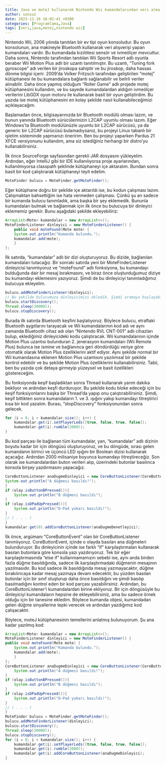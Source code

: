 ```yaml
---
title: Java ve moteJ kullanarak Nintendo Wii kumandalarından veri alma 
author: sonsuz
date: 2023-11-16 16:02:41 +0300
categories: [Programlama,Java]
tags: [veri,java,motej,nintendo wii]
---
```




Nintendo Wii, 2006 yılında tanıtılan bir ev tipi oyun konsoludur. Bu oyun konsolunun, ana makineyle Bluetooth kullanarak veri alışverişi yapan kumandaları vardır. Bu kumandada kızılötesi sensör ve ivmeölçer mevcuttur. Daha sonra, Nintendo tarafından tanıtılan Wii Sports Resort adlı oyunla beraber Wii Motion Plus adlı bir uzantı tanıtılmıştır. Bu uzantı, “Tuning fork gyroscope” adı verilen bir jiroskopa sahiptir ve bu jiroskop, daha hassas dönme bilgisi içerir. 2009’da Volker Fritzsch tarafından geliştirilen “motej” kütüphanesi ile bu kumandalara bağlantı sağlanabilir ve belirli veriler alınabilir. 
Daha önce yapmış olduğum “Roller Game” adlı projede motej kütüphanesini kullandım, ve bu sayede kumandalardan aldığım ivmeölçer verilerini LibGDX oyun motoru ile kullanarak basit bir oyun geliştirdim. Bu yazıda ise motej kütüphanesini en kolay şekilde nasıl kullanabileceğimizi açıklayacağım.

Başlamadan önce, bilgisayarınızda bir Bluetooth modülü olması lazım, ve bunun yanında Bluetooth sürücülerinizin L2CAP uyumlu olması lazım. Eğer Windows’ta Bluetooth modülünüzle uyumlu bir L2CAP sürücüsü, ya da generic bir L2CAP sürücüsü bulamadıysanız, bu projeyi Linux tabanlı bir işletim sisteminde yapmanızı öneririm. Ben bu projeyi yaparken Pardus 21 XFCE versiyonunu kullandım, ama siz istediğiniz herhangi bir distro’yu kullanabilirsiniz.

İlk önce SourceForge sayfasından gerekli JAR dosyasını yükleyelim. Ardından, eğer IntelliJ gibi bir IDE kullanılıyorsa proje ayarlarından, kullanılmıyorsa classpath şeklinde kütüphaneyi içe aktaralım. Bundan sonra basit bir kod çalıştırarak kütüphaneyi teyit edelim.

```java
MoteFinder bulucu = MoteFinder.getMoteFinder();
```

Eğer kütüphane doğru bir şekilde içe aktarıldı ise, bu kodun çalışması lazım. Çalışmaktan bahsettiğim ise hata vermeden çalışması. Çünkü şu an sadece bir kumanda bulucu tanımladık, ama başka bir şey eklemedik. Bununla kumandaları bulmak ve bağlanmak için ilk önce bu bulucuya bir dinleyici eklememiz gerekir. Bunu aşağıdaki şekilde ekleyebiliriz:


```java
ArrayList<Mote> kumandalar = new ArrayList<>(); 
MoteFinderListener dinleyici = new MoteFinderListener() { 
    public void moteFound(Mote mote) { 
    System.out.println("Kumanda bulundu."); 
    kumandalar.add(mote); 
    } 
};
```

İlk satırda, “kumandalar” adlı bir dizi oluşturuyoruz. Bu dizide, bağlanılan kumandaları tutacağız. Bir sonraki satırda yeni bir MoteFinderListener dinleyicisi tanımlıyoruz ve “moteFound” adlı fonksiyona, bu kumandayı bulduğunda dair bir mesaj bırakmasını, ve biraz önce oluşturduğumuz diziye bu kumandayı eklemesini yazıyoruz. Şimdi de bu dinleyiciyi tanımladığımız bulucuya ekleyelim.

```java
bulucu.addMoteFinderListener(dinleyici);
// Bu şekilde bulucumuza dinleyicimizi ekledik. Şimdi aramaya başlayabiliriz. 
bulucu.startDiscovery(); 
Thread.sleep(30000l); 
bulucu.stopDiscovery();
```

Burada ilk satırda Bluetooth keşfini başlatıyoruz. Böylece bulucu, etraftaki Bluetooth aygıtlarını tarayacak ve Wii kumandalarının kod adı ve aynı zamanda Bluetooth cihaz adı olan “Nintendo RVL CNT-001” adlı cihazları bulup, eklediğimiz dinleyicideki kodu çalıştıracak. Wii kumandalarının içinde Motion Plus uzantısı bulunduran 2. jenerasyon kumandaları (Wii Remote Plus) bulunca ise ismine ve bağlanınca geri döndürdüğü veriye göre otomatik olarak Motion Plus özelliklerini aktif ediyor. Aynı şekilde normal bir Wii kumandasına eklenen Motion Plus uzantısını yazılımsal bir şekilde kontrol edebilir ve bu şekilde Motion Plus özelliklerini kullanabilirsiniz. Tabii, ben bu yazıda çok detaya girmeyip yüzeysel ve basit özellikleri göstereceğim.

Bu fonksiyonda keşif başladıktan sonra Thread kullanarak yarım dakika bekliyor ve ardından keşfi durduruyor. Bu şekilde kodu bloke edeceği için bu keşif fonksiyonlarını başka bir Thread’da yapıp onu çalıştırabilirsiniz. Şimdi, keşif bittikten sonra kumandaların 1. ve 3. ışığını yakıp kumandayı titreştirici kısa bir kod yazalım. Burası, “stopDiscovery” fonksiyonundan sonra gelecek.

```java
for (i = 0; i < kumandalar.size(); i++) { 
    kumandalar.get(i).setPlayerLeds([true, false, true, false]); 
    kumandalar.get(i).rumble(2000l); 
}
```

Bu kod parçası ile bağlanan tüm kumandalar, yan, “kumandalar” adlı dizinin boyutu kadar bir için döngüsü oluşturuyoruz, ve bu döngüde, sırası gelen kumandanın birinci ve üçüncü LED ışığını bir Boolean dizisi kullanarak açacağız. Ardından 2000 milisaniye boyunca kumandayı titreştireceğiz. Son olarak ise kumandalardan buton verileri alıp, üzerindeki butonlar basılınca konsola birşey yazdırmasını yapacağız.

```java
CoreButtonListener anaDugmeDinleyici = new CoreButtonListener(CoreButtonEvent olay) { if (olay.isButtonAPressed()) { 
System.out.println("A düğmesi basıldı!"); 
} 
if (olay.isButtonBPressed()){ 
    System.out.println("B düğmesi basıldı"); 
} 
if (olay.isDPadUpPressed()){ 
    System.out.println("D-Pad yukarı basıldı!"); 
} 
// ( . . . ) 
} 
kumandalar.get(0).addCoreButtonListener(anaDugmeDenetleyici);
```

İlk önce, argümanı “CoreButtonEvent” olan bir CoreButtonListener tanımlıyoruz. CoreButtonEvent, içinde o olayda basılan ana düğmeleri bulunduruyor. Bu dinleyicinin içinde ise farklı “if” karşılaştırmaları kullanarak basılan butonlara göre konsola yazı yazdırıyoruz. Tek bir eğer karşılaştırmasında “else if” kullanmamamızın sebebi ise, aynı anda birden fazla düğme basıldığında, sadece ilk karşılaştırmadaki düğmenin mesajının yazılmasıdır. Bu kod sadece ilk basıldığında mesaj yazmayacaktır, düğme bırakılıncaya kadar mesaj yazmaya devam edecektir, bu yüzden basılan butonlar için bir sınıf oluşturup daha önce basıldığını ve şimdi basılıp basılmadığını kontrol eden bir kod parçası
yazabilirsiniz. Ardından, bu CoreButtonListener’i kumandalardan birine ekliyoruz. Bir için döngüsüyle bu dinleyiciyi kumandaların hepsine de ekleyebilirsiniz, ama bu sadece örnek olduğu için bir tanesine ekledim. Böylece kumanda objesi, kumandadan gelen düğme sinyallerine tepki verecek ve ardından yazdığımız kod çalışacaktır.


Böylece, moteJ kütüphanesinin temellerini anlatmış bulunuyorum. Şu ana kadar yazılmış kod:

```java
ArrayList<Mote> kumandalar = new ArrayList<>(); 
MoteFinderListener dinleyici = new MoteFinderListener() { 
public void moteFound(Mote mote) { 
    System.out.println("Kumanda bulundu."); 
    kumandalar.add(mote); 
    } 
}; 
CoreButtonListener anaDugmeDinleyici = new CoreButtonListener(CoreButtonEvent olay) { if (olay.isButtonAPressed()) { 
    System.out.println("A düğmesi basıldı!"); 
} 
if (olay.isButtonBPressed()){ 
    System.out.println("B düğmesi basıldı"); 
} 
if (olay.isDPadUpPressed()){ 
    System.out.println("D-Pad yukarı basıldı!"); 
} 
// ( . . . ) 
} 
MoteFinder bulucu = MoteFinder.getMoteFinder(); 
bulucu.addMoteFinderListener(dinleyici); 
bulucu.startDiscovery(); 
Thread.sleep(30000l); 
bulucu.stopDiscovery(); 
for (i = 0; i < kumandalar.size(); i++) { 
    kumandalar.get(i).setPlayerLeds([true, false, true, false]); 
    kumandalar.get(i).rumble(2000l); 
    kumandalar.get(i).addCoreButtonListener(anaDugmeDinleyici); 
} 
```